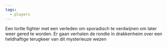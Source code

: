 ```yaml
---
tags:
  - players
---
```

Een tortle fighter met een verleden om sporadisch te verdwijnen om later weer gered te worden. Er gaan verhalen de rondte in drakkenheim over een heldhaftige terugkeer van dit mysterieuze wezen